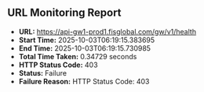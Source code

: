 ## URL Monitoring Report

- **URL:** https://api-gw1-prod1.fisglobal.com/gw/v1/health
- **Start Time:** 2025-10-03T06:19:15.383695
- **End Time:** 2025-10-03T06:19:15.730985
- **Total Time Taken:** 0.34729 seconds
- **HTTP Status Code:** 403
- **Status:** Failure
- **Failure Reason:** HTTP Status Code: 403

